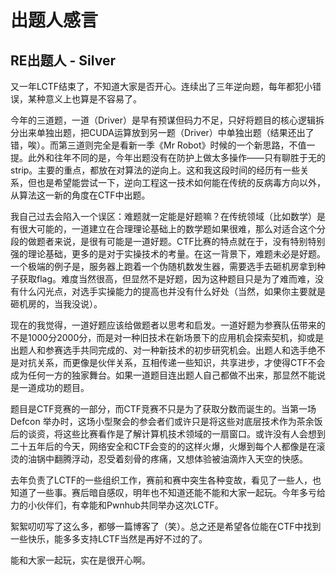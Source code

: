 # 出题人感言

## RE出题人 - Silver

又一年LCTF结束了，不知道大家是否开心。连续出了三年逆向题，每年都犯小错误，某种意义上也算是不容易了。

今年的三道题，一道（Driver）是早有预谋但码力不足，只好将题目的核心逻辑拆分出来单独出题，把CUDA运算放到另一题（Driver）中单独出题（结果还出了错，唉）。而第三道则完全是看新一季《Mr Robot》时候的一个新思路，不值一提。此外和往年不同的是，今年出题没有在防护上做太多操作——只有聊胜于无的strip。主要的重点，都放在对算法的逆向上。这和我这段时间的经历有一些关系，但也是希望能尝试一下，逆向工程这一技术如何能在传统的反病毒方向以外，从算法这一新的角度在CTF中出题。

我自己过去会陷入一个误区：难题就一定能是好题嘛？在传统领域（比如数学）是有很大可能的，一道建立在合理理论基础上的数学题如果很难，那么对适合这个分段的做题者来说，是很有可能是一道好题。CTF比赛的特点就在于，没有特别特别强的理论基础，更多的是对于实操技术的考量。在这一背景下，难题未必是好题。一个极端的例子是，服务器上跑着一个伪随机数发生器，需要选手去砸机房拿到种子获取flag。难度当然很高，但显然不是好题，因为这种题目只是为了难而难，没有什么闪光点，对选手实操能力的提高也并没有什么好处（当然，如果你主要就是砸机房的，当我没说）。

现在的我觉得，一道好题应该给做题者以思考和启发。一道好题为参赛队伍带来的不是1000分2000分，而是对一种旧技术在新场景下的应用机会探索契机，抑或是出题人和参赛选手共同完成的、对一种新技术的初步研究机会。出题人和选手绝不是对抗关系，而更像是伙伴关系，互相传递一些知识，共享进步，才使得CTF不会成为任何一方的独家舞台。如果一道题目连出题人自己都做不出来，那显然不能说是一道成功的题目。

题目是CTF竞赛的一部分，而CTF竞赛不只是为了获取分数而诞生的。当第一场Defcon 举办时，这场小型聚会的参会者们或许只是将这些对底层技术作为茶余饭后的谈资，将这些比赛看作是了解计算机技术领域的一扇窗口。或许没有人会想到二十五年后的今天，网络安全和CTF会变的的这样火爆，火爆到每个人都像是在滚烫的油锅中翻腾浮动，忍受着刻骨的疼痛，又想体验被油滴炸入天空的快感。

去年负责了LCTF的一些组织工作，赛前和赛中突生各种变故，看见了一些人，也知道了一些事。赛后暗自感叹，明年也不知道还能不能和大家一起玩。今年多亏给力的小伙伴们，有幸能和Pwnhub共同举办这次LCTF。

絮絮叨叨写了这么多，都够一篇博客了（笑）。总之还是希望各位能在CTF中找到一些快乐，能多多支持LCTF当然是再好不过的了。

能和大家一起玩，实在是很开心啊。
